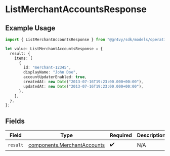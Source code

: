 # ListMerchantAccountsResponse

## Example Usage

```typescript
import { ListMerchantAccountsResponse } from "@gr4vy/sdk/models/operations";

let value: ListMerchantAccountsResponse = {
  result: {
    items: [
      {
        id: "merchant-12345",
        displayName: "John Doe",
        accountUpdaterEnabled: true,
        createdAt: new Date("2013-07-16T19:23:00.000+00:00"),
        updatedAt: new Date("2013-07-16T19:23:00.000+00:00"),
      },
    ],
  },
};
```

## Fields

| Field                                                                      | Type                                                                       | Required                                                                   | Description                                                                |
| -------------------------------------------------------------------------- | -------------------------------------------------------------------------- | -------------------------------------------------------------------------- | -------------------------------------------------------------------------- |
| `result`                                                                   | [components.MerchantAccounts](../../models/components/merchantaccounts.md) | :heavy_check_mark:                                                         | N/A                                                                        |